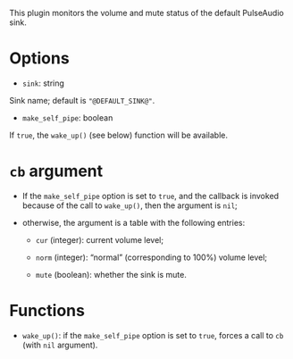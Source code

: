 This plugin monitors the volume and mute status of the default PulseAudio sink.

Options
===

* `sink`: string

Sink name; default is `"@DEFAULT_SINK@"`.

* `make_self_pipe`: boolean

If `true`, the `wake_up()` (see below) function will be available.

`cb` argument
===

* If the `make_self_pipe` option is set to `true`, and the callback is invoked because of the call to `wake_up()`, then the argument is `nil`;

* otherwise, the argument is a table with the following entries:

  - `cur` (integer): current volume level;

  - `norm` (integer): “normal” (corresponding to 100%) volume level;

  - `mute` (boolean): whether the sink is mute.

Functions
===

* `wake_up()`: if the `make_self_pipe` option is set to `true`, forces a call to `cb` (with `nil` argument).
